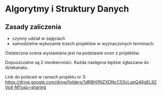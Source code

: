 # Algorytmy i Struktury Danych

## Zasady zaliczenia 
- czynny udział w zajęciach
- samodzielne wykonanie trzech projektów w wyznaczonych terminach. 

Ostateczna ocena wystawiana jest na podstawie ocen z projektów. 

Dopuszczalne są 2 nieobecności. Każda następna będzie zgłaszana do dziekanatu.

Link do poleceń w ramach projektu nr 3: https://drive.google.com/drive/folders/1dR8Hl1NZXDNcC53cLgpQ46gEL92Vs4-M?usp=sharing
